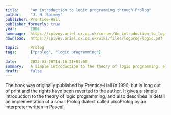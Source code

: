 ```yaml
---
title:     "An introduction to logic programming through Prolog"
author:    "J. M. Spivey"
publisher: Prentice-Hall
publisher_formerly: true
year:      2008
homepage:  https://spivey.oriel.ox.ac.uk/corner/An_introduction_to_logic_programming_through_Prolog
download:  https://spivey.oriel.ox.ac.uk/wiki/files/logprog/logic.pdf

topic:     Prolog
tags:      ["prolog", "logic programming"]

date:      2022-03-26T14:16:31+01:00
summary:   A simple introduction to the theory of logic programming, also describes in detail an implementation of a small Prolog dialect called picoProlog by an interpreter written in Pascal. 
draft:     false
---
```


The book was originally published by Prentice-Hall in 1996, but is
long out of print and the rights have been reverted to the author. It
gives a simple introduction to the theory of logic programming, and
also describes in detail an implementation of a small Prolog dialect
called picoProlog by an interpreter written in Pascal.


